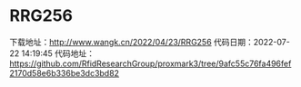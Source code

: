 # RRG256
下载地址：http://www.wangk.cn/2022/04/23/RRG256
代码日期：2022-07-22 14:19:45
代码地址：https://github.com/RfidResearchGroup/proxmark3/tree/9afc55c76fa496fef2170d58e6b336be3dc3bd82
